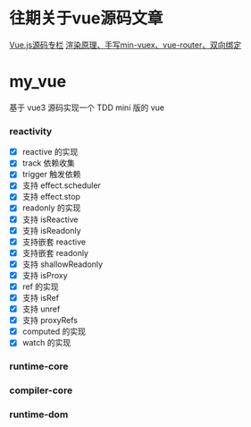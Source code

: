 # 往期关于vue源码文章
[Vue.js源码专栏](https://juejin.cn/column/7258222037318320186)
[渲染原理、手写min-vuex、vue-router、双向绑定](https://github.com/leslieCHUENGT/vue_source)
# my_vue

基于 vue3 源码实现一个 TDD mini 版的 vue
### reactivity

- [x] reactive 的实现
- [x] track 依赖收集
- [x] trigger 触发依赖
- [x] 支持 effect.scheduler
- [x] 支持 effect.stop
- [x] readonly 的实现
- [x] 支持 isReactive
- [x] 支持 isReadonly
- [x] 支持嵌套 reactive
- [x] 支持嵌套 readonly
- [x] 支持 shallowReadonly
- [x] 支持 isProxy
- [x] ref 的实现
- [x] 支持 isRef
- [x] 支持 unref
- [x] 支持 proxyRefs
- [x] computed 的实现
- [x] watch 的实现

### runtime-core


### compiler-core


### runtime-dom




